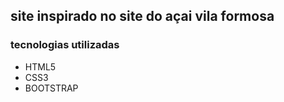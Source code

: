 ## site inspirado no site do açai vila formosa
### tecnologias utilizadas
 - HTML5
 - CSS3
 - BOOTSTRAP 
